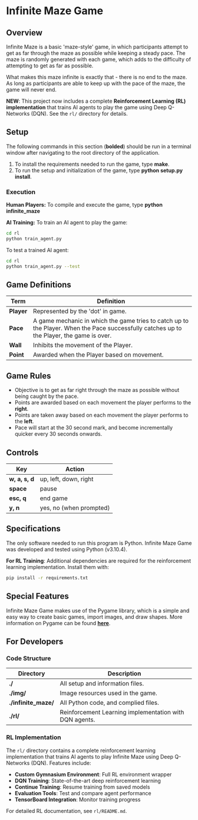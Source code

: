 # Infinite Maze Game

## Overview
Infinite Maze is a basic 'maze-style' game, in which participants attempt
to get as far through the maze as possible while keeping a steady pace. The
maze is randomly generated with each game, which adds to the difficulty of
attempting to get as far as possible. 

What makes this maze infinite is exactly that - there is no end to the maze. 
As long as participants are able to keep up with the pace of the maze, the 
game will never end.

**NEW**: This project now includes a complete **Reinforcement Learning (RL) implementation** that trains AI agents to play the game using Deep Q-Networks (DQN). See the `rl/` directory for details.

## Setup
The following commands in this section (**bolded**) should be run in a terminal window after navigating to the root directory of the application.

1. To install the requirements needed to run the game, type **make**.
2. To run the setup and initialization of the game, type **python setup.py install**.

### Execution
**Human Players:**
To compile and execute the game, type **python infinite_maze**

**AI Training:**
To train an AI agent to play the game:
```bash
cd rl
python train_agent.py
```

To test a trained AI agent:
```bash
cd rl
python train_agent.py --test
```

## Game Definitions
|  Term      |  Definition  |
| ---------- | ------------ |
| **Player** | Represented by the 'dot' in game. |
| **Pace**   | A game mechanic in which the game tries to catch up to the Player. When the Pace successfully catches up to the Player, the game is over. |
| **Wall**   | Inhibits the movement of the Player. |
| **Point**  | Awarded when the Player based on movement. |

## Game Rules
- Objective is to get as far right through the maze as possible without being caught by the pace.
- Points are awarded based on each movement the player performs to the **right**.
- Points are taken away based on each movement the player performs to the **left**.
- Pace will start at the 30 second mark, and become incrementally quicker every 30 seconds onwards.

## Controls
|  Key           |  Action                 |
| -------------- | ----------------------- |
| **w, a, s, d** | up, left, down, right   |
| **space**      | pause                   |
| **esc, q**     | end game                |
| **y, n**       | yes, no (when prompted) |


## Specifications
The only software needed to run this program is Python. Infinite Maze Game
was developed and tested using Python (v3.10.4).

**For RL Training**: Additional dependencies are required for the reinforcement learning implementation. Install them with:
```bash
pip install -r requirements.txt
```

## Special Features
Infinite Maze Game makes use of the Pygame library, which is a simple and easy way to
create basic games, import images, and draw shapes. More information on Pygame can be found
[**here**](https://www.pygame.org/docs/).

## For Developers
### Code Structure
|  Directory           |  Description  |
| -------------------- | ------------- |
| **./**               | All setup and information files. |
| **./img/**           | Image resources used in the game. |
| **./infinite_maze/** | All Python code, and complied files. |
| **./rl/**            | Reinforcement Learning implementation with DQN agents. |

### RL Implementation
The `rl/` directory contains a complete reinforcement learning implementation that trains AI agents to play Infinite Maze using Deep Q-Networks (DQN). Features include:

- **Custom Gymnasium Environment**: Full RL environment wrapper
- **DQN Training**: State-of-the-art deep reinforcement learning
- **Continue Training**: Resume training from saved models
- **Evaluation Tools**: Test and compare agent performance
- **TensorBoard Integration**: Monitor training progress

For detailed RL documentation, see `rl/README.md`. 
